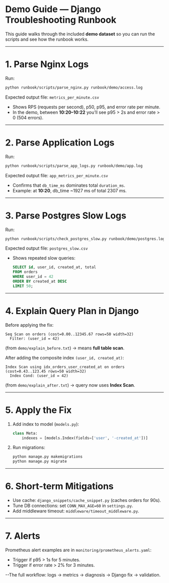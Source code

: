 # Demo Guide — Django Troubleshooting Runbook

This guide walks through the included **demo dataset** so you can run the scripts and see how the runbook works.

---

# 1. Parse Nginx Logs
Run:
```bash
python runbook/scripts/parse_nginx.py runbook/demo/access.log
```

Expected output file: `metrics_per_minute.csv`  
- Shows RPS (requests per second), p50, p95, and error rate per minute.
- In the demo, between **10:20–10:22** you’ll see p95 > 2s and error rate > 0 (504 errors).

---

# 2. Parse Application Logs
Run:
```bash
python runbook/scripts/parse_app_logs.py runbook/demo/app.log
```

Expected output file: `app_metrics_per_minute.csv`  
- Confirms that `db_time_ms` dominates total `duration_ms`.
- Example: at **10:20**, db_time ~1927 ms of total 2307 ms.

---

# 3. Parse Postgres Slow Logs
Run:
```bash
python runbook/scripts/check_postgres_slow.py runbook/demo/postgres.log 1000
```

Expected output file: `postgres_slow.csv`  
- Shows repeated slow queries:
  ```sql
  SELECT id, user_id, created_at, total
  FROM orders
  WHERE user_id = 42
  ORDER BY created_at DESC
  LIMIT 50;
  ```

---

# 4. Explain Query Plan in Django
Before applying the fix:
```text
Seq Scan on orders (cost=0.00..12345.67 rows=50 width=32)
  Filter: (user_id = 42)
```
(from `demo/explain_before.txt`) → means **full table scan**.

After adding the composite index `(user_id, created_at)`:
```text
Index Scan using idx_orders_user_created_at on orders (cost=0.43..123.45 rows=50 width=32)
  Index Cond: (user_id = 42)
```
(from `demo/explain_after.txt`) → query now uses **Index Scan**.

---

# 5. Apply the Fix
1. Add index to model (`models.py`):
   ```python
   class Meta:
       indexes = [models.Index(fields=['user', '-created_at'])]
   ```
2. Run migrations:
   ```bash
   python manage.py makemigrations
   python manage.py migrate
   ```

---

# 6. Short-term Mitigations
- Use cache: `django_snippets/cache_snippet.py` (caches orders for 90s).  
- Tune DB connections: set `CONN_MAX_AGE=60` in `settings.py`.  
- Add middleware timeout: `middleware/timeout_middleware.py`.  

---

# 7. Alerts
Prometheus alert examples are in `monitoring/prometheus_alerts.yaml`:  
- Trigger if p95 > 1s for 5 minutes.  
- Trigger if error rate > 2% for 3 minutes.

--The full workflow: logs → metrics → diagnosis → Django fix → validation.
